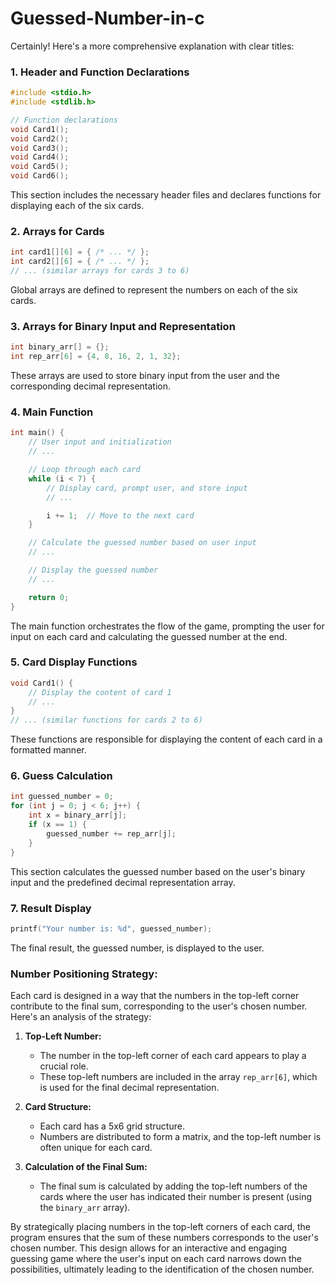 # Guessed-Number-in-c

Certainly! Here's a more comprehensive explanation with clear titles:

### 1. **Header and Function Declarations**
```c
#include <stdio.h>
#include <stdlib.h>

// Function declarations
void Card1();
void Card2();
void Card3();
void Card4();
void Card5();
void Card6();
```
This section includes the necessary header files and declares functions for displaying each of the six cards.

### 2. **Arrays for Cards**
```c
int card1[][6] = { /* ... */ };
int card2[][6] = { /* ... */ };
// ... (similar arrays for cards 3 to 6)
```
Global arrays are defined to represent the numbers on each of the six cards.

### 3. **Arrays for Binary Input and Representation**
```c
int binary_arr[] = {};
int rep_arr[6] = {4, 8, 16, 2, 1, 32};
```
These arrays are used to store binary input from the user and the corresponding decimal representation.


### 4. **Main Function**
```c
int main() {
    // User input and initialization
    // ...

    // Loop through each card
    while (i < 7) {
        // Display card, prompt user, and store input
        // ...

        i += 1;  // Move to the next card
    }

    // Calculate the guessed number based on user input
    // ...

    // Display the guessed number
    // ...

    return 0;
}
```
The main function orchestrates the flow of the game, prompting the user for input on each card and calculating the guessed number at the end.

### 5. **Card Display Functions**
```c
void Card1() {
    // Display the content of card 1
    // ...
}
// ... (similar functions for cards 2 to 6)
```
These functions are responsible for displaying the content of each card in a formatted manner.

### 6. **Guess Calculation**
```c
int guessed_number = 0;
for (int j = 0; j < 6; j++) {
    int x = binary_arr[j];
    if (x == 1) {
        guessed_number += rep_arr[j];
    }
}
```
This section calculates the guessed number based on the user's binary input and the predefined decimal representation array.

### 7. **Result Display**
```c
printf("Your number is: %d", guessed_number);
```
The final result, the guessed number, is displayed to the user.


### **Number Positioning Strategy:**

Each card is designed in a way that the numbers in the top-left corner contribute to the final sum, corresponding to the user's chosen number. Here's an analysis of the strategy:

1. **Top-Left Number:**
   - The number in the top-left corner of each card appears to play a crucial role.
   - These top-left numbers are included in the array `rep_arr[6]`, which is used for the final decimal representation.

2. **Card Structure:**
   - Each card has a 5x6 grid structure.
   - Numbers are distributed to form a matrix, and the top-left number is often unique for each card.

3. **Calculation of the Final Sum:**
   - The final sum is calculated by adding the top-left numbers of the cards where the user has indicated their number is present (using the `binary_arr` array).

By strategically placing numbers in the top-left corners of each card, the program ensures that the sum of these numbers corresponds to the user's chosen number. This design allows for an interactive and engaging guessing game where the user's input on each card narrows down the possibilities, ultimately leading to the identification of the chosen number.
